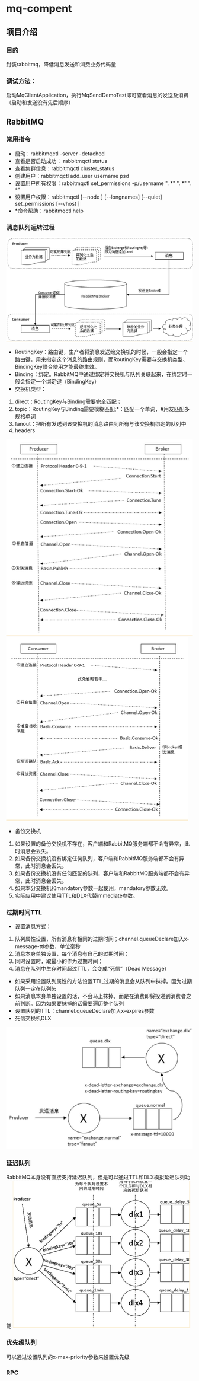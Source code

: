 # mq-compent

## 项目介绍
### 目的
封装rabbitmq，降低消息发送和消费业务代码量
### 调试方法：
启动MqClientApplication，执行MqSendDemoTest即可查看消息的发送及消费（启动和发送没有先后顺序）

## RabbitMQ
### 常用指令
* 启动：rabbitmqctl -server -detached
* 查看是否启动成功： rabbitmqctl status
* 查看集群信息：rabbitmqctl cluster_status
* 创建用户：rabbitmqctl add_user username psd
* 设置用户所有权限：rabbitmqctl set_permissions -p/username ". *" ". *" ". *"   
* 设置用户权限：rabbitmqctl [--node <node>] [--longnames] [--quiet] set_permissions [--vhost <vhost>] <username> <conf> <write> <read>
* *命令帮助：rabbitmqctl help
### 消息队列远转过程
![img.png](img/消息队列远转过程.png)
* RoutingKey：路由键，生产者将消息发送给交换机的时候，一般会指定一个路由键，用来指定这个消息的路由规则，而RoutingKey需要与交换机类型、BindingKey联合使用才能最终生效。
* Binding：绑定。RabbitMQ中通过绑定将交换机与队列关联起来，在绑定时一般会指定一个绑定键（BindingKey）
* 交换机类型： 
1. direct：RoutingKey与Binding需要完全匹配；
2. topic：RoutingKey与Binding需要模糊匹配;*：匹配一个单词，#用友匹配多规格单词
3. fanout：把所有发送到该交换机的消息路由到所有与该交换机绑定的队列中
4. headers

![img.png](img/AMQP生产者流转过程.png)
![img.png](img/AMQP消费者流转过程.png)
* 备份交换机
1. 如果设置的备份交换机不存在，客户端和RabbitMQ服务端都不会有异常，此时消息会丢失。
2. 如果备份交换机没有绑定任何队列，客户端和RabbitMQ服务端都不会有异常，此时消息会丢失。
3. 如果备份交换机没有任何匹配的队列，客户端和RabbitMQ服务端都不会有异常，此时消息会丢失。
4. 如果本分交换机和mandatory参数一起使用，mandatory参数无效。
5. 实际应用中建议使用TTL和DLX代替immediate参数。
### 过期时间TTL
* 设置消息方式：
1. 队列属性设置，所有消息有相同的过期时间；channel.queueDeclare加入x-message-ttl参数，单位毫秒
2. 消息本身单独设置，每个消息有自己的过期时间；
3. 同时设置时，取最小的作为过期时间；
4. 消息在队列中生存时间超过TTL，会变成“死信”（Dead Message）
* 如果采用设置队列属性的方法设置TTL,过期的消息会从队列中抹掉。因为过期队列一定在队列头
* 如果消息本身单独设置的话，不会马上抹掉，而是在消费即将投递到消费者之前判断。因为如果要抹掉的话需要遍历整个队列
* 设置队列的TTL：channel.queueDeclare加入x-expires参数
* 死信交换机DLX

![img.png](img/死信队列.png)
### 延迟队列
RabbitMQ本身没有直接支持延迟队列，但是可以通过TTL和DLX模拟延迟队列功能
![img.png](img/延迟队列.png)
### 优先级队列
可以通过设置队列的x-max-priority参数来设置优先级
### RPC